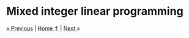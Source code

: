 # Mixed integer linear programming

[« Previous](../5_complexity) \| [Home ↑](../) \| [Next »](../7_constraints)
